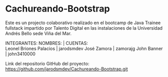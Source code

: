 # Cachureando-Bootstrap
Este es un projecto colaborativo realizado en el bootcamp de Java Trainee fullstack impartido por Talento Digital en las
 instalaciones de la Universidad Andrés Bello sede Viña del Mar.


INTEGRANTES:
NOMBRES:                    |    CUENTAS:    
Leonel Briones Palacios     |    jarodsmdev
José Zamora                 |    zamorajg
John Banner                 |    john3410000

Link del repositorio GitHub del proyecto: https://github.com/jarodsmdev/Cachureando-Bootstrap.git
